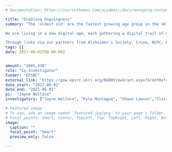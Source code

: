 ```yaml
---
# Documentation: https://sourcethemes.com/academic/docs/managing-content/

title: "Enabling Ongoingness"
summary: "The 'oldest old' are the fastest growing age group in the UK and a grand societal challenge we face is that the nature of growing older and end of life is changing. There are distinct challenges that are pushing some existing systems to breaking point (e.g. there is an increasing demand for care, but there are reductions in resources available to support the older old and worryingly a reduction in people using local authority care services which is suggestive of exclusion). We position this research within the fourth age; a period of life clinically characterised by physical and cognitive frailty and decline towards death. People in this period of life are seldom included in research, but have a unique voice around critical societal challenges and could be sensitively and meaningfully included into research in order to give them a voice in the reimagining of digital media to support sense of self for the older old. Further this research will engage with carers and those bereaved to investigate how new media could support people's relationships and sense of self not only at end of life but also in bereavement.

We are living in a new digital age, each gathering a digital trail of media and personal data as we live: photographs, videos, blog posts, forum comments, Facebook conversations, tweets, music preferences etc. Whether these are created by us or by others about us there is a vast and rich wealth of digital media that could be leveraged and reappropriated to reflect positive things back to us in new ways - about ourselves and our connectedness with others. The concept of ongoingness is something we see as valuable for the development of new tools and systems for the configuration of metadata in new ways. Ongoingness suggests that all stages of our lives are connected and continuing, which gives us ways to think about what digital media creation and consumption practices could be that draw on the repository of media connected to us in challenging contexts. It also gives us the ability to consider how digital technologies could be developed in acknowledgement that people need to maintain a form of connectedness to a dead loved one in bereavement. Beyond memorialisation people benefit from practices that nurture an ongoing (albeit different) relationship with the deceased after a loved one has died. To date there is a lack of research considering technology for these contexts and what we can't do currently is curate this vast resource of media to specifically support sense of self, help people deal with their own approaching end of life, nor help others deal with bereavement of a loved one through using these digital assets in purposeful ways.

Through links via our partners from Alzheimer's Society, Cruse, NCPC, HospiceUK, Dementia Positive, Marie Curie and Dementia Care we will work with older old people, carers and the bereaved using a research through design methodology to gently use acts of making and reflecting through objects to firstly develop new ways of using our metadata, secondly develop and deploy Internet of Things high fidelity prototypes that enable creation and curation of this digital media in new ways and thirdly develop new visions of consumption that foreground ongoingness. To give an example of what this could mean in the context of anticipating death - through their lives Betty and Derrick always used to jokingly argue with each other as to which song was better The Beatles 'Blackbird' or 'Dear Prudence'. Derrick curates their media so that after his death when Betty selects 'Blackbird', the song 'Dear Prudence' will always be played straight afterwards because he knows that it will make Betty smile. The couple loved gardening, now every May Betty unfolds her e-paper and a compilation of podcasts featuring specific flowers from the current year's Chelsea Flower Show are sent to Betty and a matching bouquet is delivered to her with anecdotes from Derrick's blog of how he grew some of these plants."
tags: []
date: 2017-06-01T00:00:00Z


amount: "£885,438"
role: "Co-Investigator"
funder: "EPSRC"
external_link: "https://gow.epsrc.ukri.org/NGBOViewGrant.aspx?GrantRef=EP/P025609/1"
date_start: "2017-06-01"
date_end: "2021-06-01"
pi:  "Jayne Wallace"
investigators: ["Jayne Wallace", "Kyle Montague", "Shaun Lawson","Claire Craig, Patrick Olivier, Kellie Morrissey"]

# Featured image
# To use, add an image named `featured.jpg/png` to your page's folder.
# Focal points: Smart, Center, TopLeft, Top, TopRight, Left, Right, BottomLeft, Bottom, BottomRight.
image:
  caption: ""
  focal_point: "Smart"
  preview_only: false

---
```

